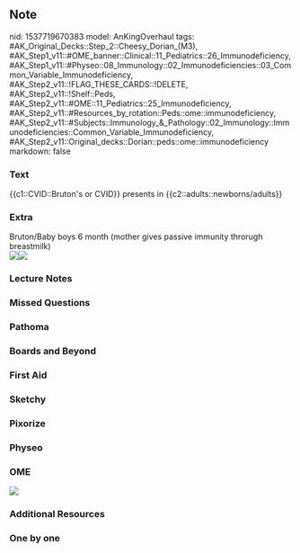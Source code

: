 ## Note
nid: 1537719670383
model: AnKingOverhaul
tags: #AK_Original_Decks::Step_2::Cheesy_Dorian_(M3), #AK_Step1_v11::#OME_banner::Clinical::11_Pediatrics::26_Immunodeficiency, #AK_Step1_v11::#Physeo::08_Immunology::02_Immunodeficiencies::03_Common_Variable_Immunodeficiency, #AK_Step2_v11::!FLAG_THESE_CARDS::!DELETE, #AK_Step2_v11::!Shelf::Peds, #AK_Step2_v11::#OME::11_Pediatrics::25_Immunodeficiency, #AK_Step2_v11::#Resources_by_rotation::Peds::ome::immunodeficiency, #AK_Step2_v11::#Subjects::Immunology_&_Pathology::02_Immunology::Immunodeficiencies::Common_Variable_Immunodeficiency, #AK_Step2_v11::Original_decks::Dorian::peds::ome::immunodeficiency
markdown: false

### Text
{{c1::CVID::Bruton's or CVID}} presents in {{c2::adults::newborns/adults}}

### Extra
<div>
  Bruton/Baby boys 6 month (mother gives passive immunity throrugh
  breastmilk)
</div><img src="paste-5880978459328513.jpg"><img src=
"paste-5881008524099585.jpg">

### Lecture Notes


### Missed Questions


### Pathoma


### Boards and Beyond


### First Aid


### Sketchy


### Pixorize


### Physeo


### OME
<div class="ome-widget">
  <a href=
  "https://onlinemeded.org/spa/pediatrics/immunodeficiency/acquire?ref=anki">
  <img src="_OME_AnkiFlashcards_Lesson_3.png"></a>
</div>

### Additional Resources


### One by one

